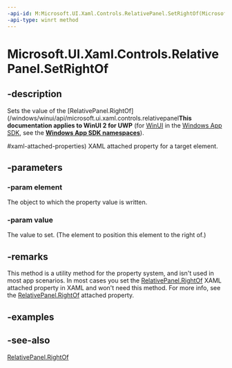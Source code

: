 ```yaml
---
-api-id: M:Microsoft.UI.Xaml.Controls.RelativePanel.SetRightOf(Microsoft.UI.Xaml.UIElement,System.Object)
-api-type: winrt method
---
```


<!-- Method syntax
public void SetRightOf(Windows.UI.Xaml.UIElement element, System.Object value)
-->

# Microsoft.UI.Xaml.Controls.RelativePanel.SetRightOf

## -description
Sets the value of the [RelativePanel.RightOf](/windows/winui/api/microsoft.ui.xaml.controls.relativepanel**This documentation applies to WinUI 2 for UWP** (for [WinUI](/windows/apps/winui/winui3/) in the [Windows App SDK](/windows/apps/windows-app-sdk/), see the **[Windows App SDK namespaces](/windows/windows-app-sdk/api/winrt/)**).

#xaml-attached-properties) XAML attached property for a target element.

## -parameters
### -param element
The object to which the property value is written.

### -param value
The value to set. (The element to position this element to the right of.)

## -remarks
This method is a utility method for the property system, and isn't used in most app scenarios. In most cases you set the [RelativePanel.RightOf](/windows/winui/api/microsoft.ui.xaml.controls.relativepanel#xaml-attached-properties) XAML attached property in XAML and won't need this method. For more info, see the [RelativePanel.RightOf](/windows/winui/api/microsoft.ui.xaml.controls.relativepanel#xaml-attached-properties) attached property.

## -examples

## -see-also
[RelativePanel.RightOf](/windows/winui/api/microsoft.ui.xaml.controls.relativepanel#xaml-attached-properties)
